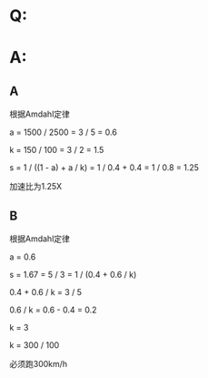 # Q:
# A:

## A

根据Amdahl定律

a = 1500 / 2500 = 3 / 5 = 0.6

k = 150 / 100 = 3 / 2 = 1.5

s = 1 / ((1 - a) + a / k) = 1 / 0.4 + 0.4 = 1 / 0.8 = 1.25

加速比为1.25X

## B

根据Amdahl定律

a = 0.6

s = 1.67 = 5 / 3 = 1 / (0.4 + 0.6 / k)

0.4 + 0.6 / k = 3 / 5

0.6 / k = 0.6 - 0.4 = 0.2

k = 3

k = 300 / 100

必须跑300km/h

